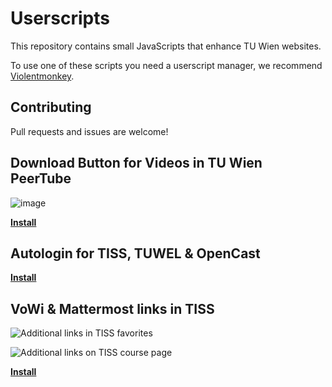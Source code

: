 # Userscripts

This repository contains small JavaScripts that enhance TU Wien websites.

To use one of these scripts you need a userscript manager, we recommend [Violentmonkey](https://violentmonkey.github.io/).

## Contributing

Pull requests and issues are welcome!

## Download Button for Videos in TU Wien PeerTube

![image](https://user-images.githubusercontent.com/45362676/121822276-8c8ecd00-cc9e-11eb-994b-46674a426b60.png)

[**Install**](https://fsinf.at/userscripts/peer-tube-download-button.user.js)


## Autologin for TISS, TUWEL & OpenCast

[**Install**](https://fsinf.at/userscripts/tuwien-autologin.user.js)

## VoWi & Mattermost links in TISS

![Additional links in TISS favorites](screenshots/tiss-enhancement1.png)

![Additional links on TISS course page](screenshots/tiss-enhancement2.png)

[**Install**](https://fsinf.at/userscripts/tiss-enhancement.user.js)
